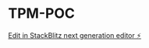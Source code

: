 # TPM-POC

[Edit in StackBlitz next generation editor ⚡️](https://stackblitz.com/~/github.com/saad995/TPM-POC)